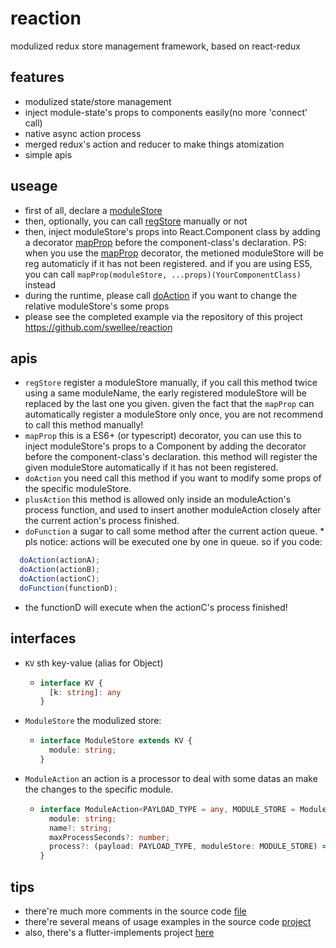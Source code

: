 # reaction
modulized redux store management framework, based on react-redux

## features
  - modulized state/store management
  - inject module-state's props to components easily(no more 'connect' call)
  - native async action process
  - merged redux's action and reducer to make things atomization
  - simple apis

## useage
  - first of all, declare a [moduleStore](###ModuleStore)
  - then, optionally, you can call [regStore](##apis) manually or not
  - then, inject moduleStore's props into React.Component class by adding a decorator [mapProp](#apis) before the component-class's declaration. PS: when you use the [mapProp](#apis) decorator, the metioned moduleStore will be reg automaticly if it has not been registered.
  and if you are using ES5, you can call ```mapProp(moduleStore, ...props)(YourComponentClass)``` instead
  - during the runtime, please call [doAction](#apis) if you want to change the relative moduleStore's some props
  - please see the completed example via the repository of this project https://github.com/swellee/reaction

## apis
  - ```regStore``` register a moduleStore manually, if you call this method twice using a same moduleName, the early registered
  moduleStore will be replaced by the last one you given.
  given the fact that the ```mapProp``` can automatically register a moduleStore only once, you are not recommend to call this method manually!
  - ```mapProp``` this is a ES6+ (or typescript) decorator, you can use this to inject moduleStore's props to a Component by adding the decorator before the component-class's declaration. this method will register the given moduleStore automatically if it has not been registered.
  - ```doAction``` you need call this method if you want to modify some props of the specific moduleStore.
  - ```plusAction``` this method is allowed only inside an moduleAction's process function, and used to insert another moduleAction closely after the current action's process finished.
  - ```doFunction``` a sugar to call some method after the current action queue. \* pls notice: actions will be executed one by one in queue. so if you code: 
  ```typescript
    doAction(actionA);
    doAction(actionB);
    doAction(actionC);
    doFunction(functionD);
  ```
  + the functionD will execute when the actionC's process finished!

## interfaces
  - ```KV``` sth key-value (alias for Object)
    + ```typescript
      interface KV {
        [k: string]: any
      }
  - ```ModuleStore``` the modulized store:
    + ```typescript
      interface ModuleStore extends KV {
        module: string;
      }
  - ```ModuleAction``` an action is a processor to deal with some datas an make the changes to the specific module.
    + ```typescript
      interface ModuleAction<PAYLOAD_TYPE = any, MODULE_STORE = ModuleStore, PROCEED_RESULT = KV> {
        module: string;
        name?: string;
        maxProcessSeconds?: number;
        process?: (payload: PAYLOAD_TYPE, moduleStore: MODULE_STORE) => Promise<PROCEED_RESULT>;
      }
## tips
  - there're much more comments in the source code [file](https://github.com/swellee/reaction/blob/master/src/reaction.tsx)
  - there're several means of usage examples in the source code [project](https://github.com/swellee/reaction)
  - also, there's a flutter-implements project [here](https://github.com/swellee/flutter_reaction)
  